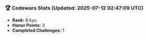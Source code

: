 ### 🏆 Codewars Stats (Updated: 2025-07-12 02:47:09 UTC)

- **Rank:** 8 kyu
- **Honor Points:** 3
- **Completed Challenges:** 1
